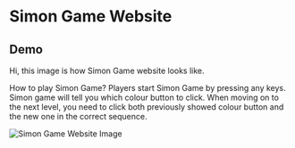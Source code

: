 # Simon Game Website


## Demo

Hi, this image is how Simon Game website looks like.

How to play Simon Game?
Players start Simon Game by pressing any keys. Simon game will tell you which colour button to click. When moving on to the next
level, you need to click both previously showed colour button and the new one in the correct sequence.

![Simon Game Website Image](https://i.imgur.com/4317pBo.png)